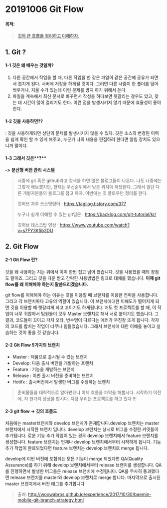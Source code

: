 # 20191006 Git Flow



#### 목적:  

> <u>**깃의 큰 흐름을 정리하고 이해하자.**</u>



## 1. Git ?



#### 1-1 깃은 왜 배우는 것일까?

1. 다른 공간에서 작업을 할 때, 다른 작업을 한 같은 파일이 같은 공간에 공유가 되면서 겹치게 된다. 서버에 저장을 하게될 것이다. 그러면 다른 사람이 한 폴더를 덮어 씌우거나, 지울 수가 있는데 이런 문제를 방지 하기 위해서 쓴다.
2. 파일을 계속해서 최신 문서로 바꾸면서 작성을 하다보면 헷갈리는 경우도 있고, 찾는 데 시간이 많이 걸리기도 한다. 이런 점을 발생시키지 않기 때문에 효율성이 좋아진다.

#### 1-2 깃을 사용하면??

: 깃을 사용하게되면 상단의 문제를 발생시키지 않을 수 있다. 깃은 소스의 변경된 이력을 쉽게 확인 할 수 있게 해주고, 누군가 나의 내용을 편집하려 한다면 알림 장치도 있으니까 말이다.

#### 1-3 그래서 깃은**?**

**->** **분산형 버전 관리 시스템**



> 시중에 git 혹은 github라고 검색을 하면 많은 블로그들이 나온다. 나도 나중에는 그렇게 해보겠지만, 현재는 우선순위에서 낮은 위치에 해당한다. 그래서 일단 다른 개발자분들의 블로그를 참고 하자. 이번에는 깃 플로우만 정리를 한다.
>
> 깃허브 자주 쓰는명령어 : https://tagilog.tistory.com/377
>
> 누구나 쉽게 이해할 수 있는 git입문 : https://backlog.com/git-tutorial/kr/
>
> 깃허브 데스크탑 영상 : https://www.youtube.com/watch?v=s7FY3K5b3DU





## 2. Git Flow 





#### 2-1 Git Flow 란? 

깃을 왜 사용하는 지는 위에서 이미 한번 집고 넘어 왔습니다. 깃을 사용했을 때의 장점도 말이죠. 그리고 깃을 다운 받고 간략한 사용방법은 링크로 대체를 했습니다. **이제 git flow를 왜 이해해야 하는지 말씀드리겠습니다.**

git flow를 이해해야 하는 이유는 깃을 이용할 때 브랜치를 이용한 전략을 사용합니다. 그리고 각 브랜치마다 고유의 역할이 있습니다. 이 브랜치에대한 이해도가 떨어지게 되면 깃을 이용할 때 햇갈리게 되고 꼬이기도 하게됩니다. 처도 첫 프로젝트를 할 때, 이 작업이 너무 귀찮아서 팀원들이 모두 Master 브랜치로 해서 서로 붙이기도 했습니다. 그 결과, 코드들이 꼬이고 각자 오타, 변수명이 다르다는 에러가 무진장 뜨게 됩니다. 각자의 코드를 합치는 작업이 너무나 힘들었습니다. 그래서 브랜치에 대한 이해를 놓이고 실습하는 것이 좋을 것 같습니다.



#### 2-2 Git Flow 5**가지의** 브랜치



- Master :  제품으로 출시될 수 있는 브랜치
- Develop: 다음 출시 버전을 개발하는 프랜치
- Feature : 기능을 개발하는 브랜치
- Release :  이번 출시 버전을 준비하는 브랜치
- Hotifx : 출시버전에서 발생한 버그를 수정하는 브랜치



> 준비물들을 대략적으로 알아봤으니 이제 흐름을 파악을 해봅시다. 시작하기 이전에, 자 한가지 상상을 합시다. 지금 우리는 프로젝트를 하고 있다 !!!



#### 2-3 git flow  -> 깃의 흐름도

처음에는 master브랜치와 develop 브랜치가 존재합니다.develop 브랜치는 master브랜치에서 시작한 브랜치 입니다.  develop 브런치는 상시로 버그를 수정한 커밋들이 추가됩니다. 로운 기능 추가 작업이 있는 경우 develop 브랜치에서 feature 브랜치를 생성합니다. feature 브랜치는 언제나 develop 브랜치에서부터 시작하게 됩니다. 기능 추가 작업이 완료되었다면 feature 브랜치는 develop 브랜치로 merge 됩니다. 

develop에 이번 버전에 포함되는 모든 기능이 merge 되었다면 QA(Quality Assurance)를 하기 위해 develop 브랜치에서부터 release 브랜치를 생성합니다. QA를 진행하면서 발생한 버그들은 release 브랜치에 수정됩니다. QA를 무사히 통과했다면 release 브랜치를 master와 develop 브랜치로 merge 합니다. 마지막으로 출시된 master 브랜치에서 버전 태그를 추가합니다





> 출처: http://woowabros.github.io/experience/2017/10/30/baemin-mobile-git-branch-strategy.html





















